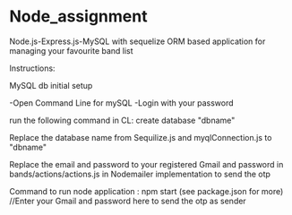 # Node_assignment



 Node.js-Express.js-MySQL with sequelize ORM based application for managing your favourite band list
 
Instructions:

MySQL db initial setup

-Open Command Line for mySQL
-Login with your password

run the following command in CL:
create database "dbname"


Replace the database name from Sequilize.js and myqlConnection.js to "dbname"


Replace the email and password to your registered Gmail and password  in bands/actions/actions.js 
 in Nodemailer implementation to send the otp

Command to run node application : npm start 
(see package.json for more)            //Enter your Gmail and password  here to send the otp as sender
           

 
